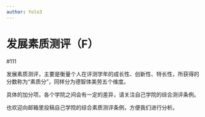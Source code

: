 ```yaml
---
author: Yolo3
---
```


# 发展素质测评（F）

#111

发展素质测评，主要是衡量个人在评测学年的成长性、创新性、特长性，所获得的分数称为“素质分”，同样分为德智体美劳五个维度。

具体的加分项，各个学院之间会有一定的差异，请关注自己学院的综合测评条例。

也欢迎向邮箱里投稿自己学院的综合素质测评条例，方便我们进行分析。